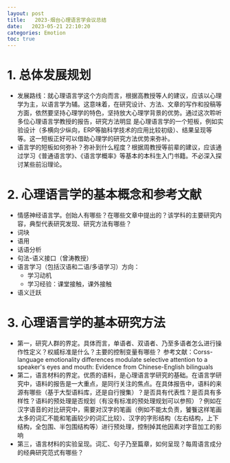 ```yaml
---
layout: post
title:   2023-烟台心理语言学会议总结
date:   2023-05-21 22:10:20
categories: Emotion
toc: true
---
```


#  1. 总体发展规划

* 发展路线：就心理语言学这个方向而言，根据高教授等人的建议，应该以心理学为主，以语言学为辅。这意味着，在研究设计、方法、文章的写作和投稿等方面，依然要坚持心理学的特色，坚持放大心理学背景的优势。通过这次聆听多位心理语言学教授的报告，研究方法明显
是心理语言学的一个短板，例如实验设计（多横向少纵向，ERP等脑科学技术的应用比较初级）、结果呈现等等。这一短板正好可以借助心理学的研究方法优势来弥补。
* 语言学的短板如何弥补？弥补到什么程度？根据周教授等前辈的建议，应该通过学习《普通语言学》、《语言学概率》等基本的本科生入门书籍。不必深入探讨某些前沿理论。


# 2. 心理语言学的基本概念和参考文献

* 情感神经语言学。创始人有哪些？在哪些文章中提出的？该学科的主要研究内容，典型代表研究发现、研究方法有哪些？
* 词块
* 语用
* 话语分析
* 句法-语义接口（曾涛教授）
* 语言学习（包括汉语和二语/多语学习）方向：
    * 学习动机
    * 学习经验：课堂接触，课外接触
* 语义迁跃


# 3. 心理语言学的基本研究方法

 * 第一，研究人群的界定。具体而言，单语者、双语者、乃至多语者怎么进行操作性定义？权威标准是什么？主要的控制变量有哪些？
参考文献：Corss-language emotionality differences modulate selective attention to a speaker's eyes and mouth: Evidence from Chinese-English bilinguals
* 第二，语言材料的界定。优质的语料，是心理语言学研究的基础。在语言学研究中，语料的报告是一大重点，是同行关注的焦点。在具体报告中，语料的来源有哪些（基于大型语料库，还是自行搜集）？是否具有代表性？是否具有多样性？语料的预处理是否规划（有没有标准的预处理规划可以参照）？例如在汉字语音的对比研究中，需要对汉字的笔画（例如不能太负责，饕餮这样笔画太多的词汇不能和笔画较少的词汇比较）、汉字的字形结构（左右结构，上下结构，全包围、半包围结构等）进行预处理，控制掉其他因素对字音加工的影响
* 第三，语言材料的实验呈现。词汇、句子乃至篇章，如何呈现？每周语言成分的经典研究范式有哪些？
